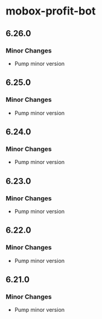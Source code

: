 # mobox-profit-bot

## 6.26.0

### Minor Changes

-   Pump minor version

## 6.25.0

### Minor Changes

-   Pump minor version

## 6.24.0

### Minor Changes

-   Pump minor version

## 6.23.0

### Minor Changes

-   Pump minor version

## 6.22.0

### Minor Changes

-   Pump minor version

## 6.21.0

### Minor Changes

-   Pump minor version
